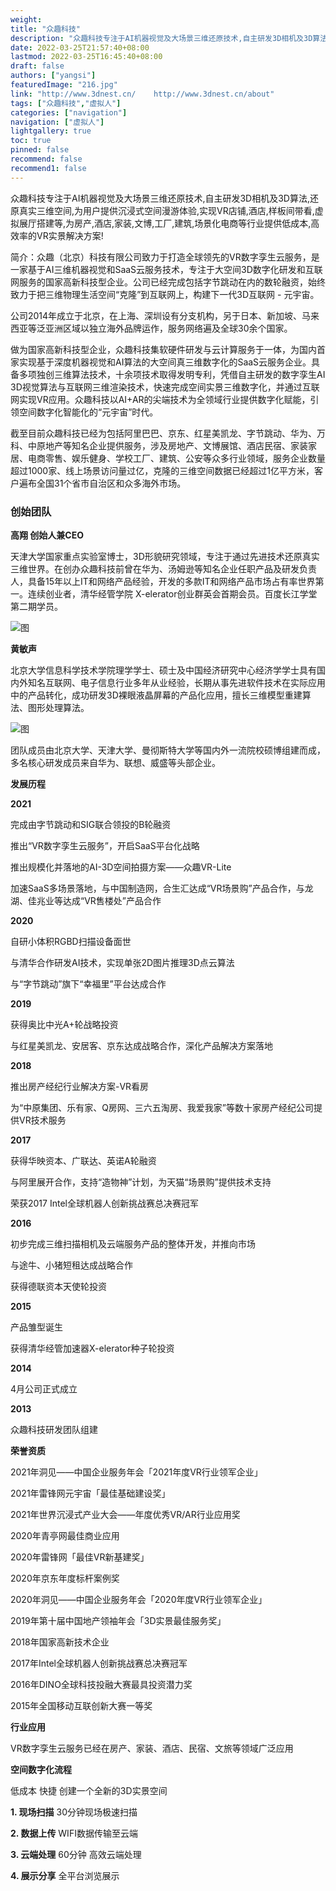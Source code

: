 ```yaml
---
weight: 
title: "众趣科技"
description: "众趣科技专注于AI机器视觉及大场景三维还原技术,自主研发3D相机及3D算法,还原真实三维空间,为用户提供沉浸式空间漫游体验,实现VR店铺,酒店,样板间带看,虚拟展厅搭建等,为房产,酒店,家装,文博,工厂,建筑,场景化电商等行业提供低成本,高效率的VR实景解决方案!"
date: 2022-03-25T21:57:40+08:00
lastmod: 2022-03-25T16:45:40+08:00
draft: false
authors: ["yangsi"]
featuredImage: "216.jpg"
link: "http://www.3dnest.cn/    http://www.3dnest.cn/about"
tags: ["众趣科技","虚拟人"]
categories: ["navigation"]
navigation: ["虚拟人"]
lightgallery: true
toc: true
pinned: false
recommend: false
recommend1: false
---
```


众趣科技专注于AI机器视觉及大场景三维还原技术,自主研发3D相机及3D算法,还原真实三维空间,为用户提供沉浸式空间漫游体验,实现VR店铺,酒店,样板间带看,虚拟展厅搭建等,为房产,酒店,家装,文博,工厂,建筑,场景化电商等行业提供低成本,高效率的VR实景解决方案!

简介：众趣（北京）科技有限公司致力于打造全球领先的VR数字孪生云服务，是一家基于AI三维机器视觉和SaaS云服务技术，专注于大空间3D数字化研发和互联网服务的国家高新科技型企业。公司已经完成包括字节跳动在内的数轮融资，始终致力于把三维物理生活空间“克隆”到互联网上，构建下一代3D互联网 - 元宇宙。

公司2014年成立于北京，在上海、深圳设有分支机构，另于日本、新加坡、马来西亚等泛亚洲区域以独立海外品牌运作，服务网络遍及全球30余个国家。

做为国家高新科技型企业，众趣科技集软硬件研发与云计算服务于一体，为国内首家实现基于深度机器视觉和AI算法的大空间真三维数字化的SaaS云服务企业。具备多项独创三维算法技术，十余项技术取得发明专利，凭借自主研发的数字孪生AI 3D视觉算法与互联网三维渲染技术，快速完成空间实景三维数字化，并通过互联网实现VR应用。众趣科技以AI+AR的尖端技术为全领域行业提供数字化赋能，引领空间数字化智能化的“元宇宙”时代。

截至目前众趣科技已经为包括阿里巴巴、京东、红星美凯龙、字节跳动、华为、万科、中原地产等知名企业提供服务，涉及房地产、文博展馆、酒店民宿、家装家居、电商零售、娱乐健身、学校工厂、建筑、公安等众多行业领域，服务企业数量超过1000家、线上场景访问量过亿，克隆的三维空间数据已经超过1亿平方米，客户遍布全国31个省市自治区和众多海外市场。

### 创始团队

**高翔 创始人兼CEO**

天津大学国家重点实验室博士，3D形貌研究领域，专注于通过先进技术还原真实三维世界。在创办众趣科技前曾在华为、汤姆逊等知名企业任职产品及研发负责人，具备15年以上IT和网络产品经验，开发的多款IT和网络产品市场占有率世界第一。连续创业者，清华经管学院 X-elerator创业群英会首期会员。百度长江学堂第二期学员。

![图](http://www.3dnest.cn/template/default//img/about/about_td1.jpg)



**黄敏声**

北京大学信息科学技术学院理学学士、硕士及中国经济研究中心经济学学士具有国内外知名互联网、电子信息行业多年从业经验，长期从事先进软件技术在实际应用中的产品转化，成功研发3D裸眼液晶屏幕的产品化应用，擅长三维模型重建算法、图形处理算法。

![图](http://www.3dnest.cn/template/default//img/about/about_td3.jpg)

团队成员由北京大学、天津大学、曼彻斯特大学等国内外一流院校硕博组建而成，多名核心研发成员来自华为、联想、威盛等头部企业。



**发展历程**

**2021**

完成由字节跳动和SIG联合领投的B轮融资

推出“VR数字孪生云服务”，开启SaaS平台化战略

推出规模化并落地的AI-3D空间拍摄方案——众趣VR-Lite

加速SaaS多场景落地，与中国制造网，合生汇达成“VR场景购”产品合作，与龙湖、佳兆业等达成“VR售楼处”产品合作

**2020**

自研小体积RGBD扫描设备面世

与清华合作研发AI技术，实现单张2D图片推理3D点云算法

与“字节跳动”旗下“幸福里”平台达成合作

**2019**

获得奥比中光A+轮战略投资

与红星美凯龙、安居客、京东达成战略合作，深化产品解决方案落地

**2018**

推出房产经纪行业解决方案-VR看房

为“中原集团、乐有家、Q房网、三六五淘房、我爱我家”等数十家房产经纪公司提供VR技术服务

**2017**

获得华映资本、广联达、英诺A轮融资

与阿里展开合作，支持“造物神”计划，为天猫“场景购”提供技术支持

荣获2017 Intel全球机器人创新挑战赛总决赛冠军

**2016**

初步完成三维扫描相机及云端服务产品的整体开发，并推向市场

与途牛、小猪短租达成战略合作

获得德联资本天使轮投资

**2015**

产品雏型诞生

获得清华经管加速器X-elerator种子轮投资

**2014**

4月公司正式成立

**2013**

众趣科技研发团队组建

**荣誉资质**

2021年洞见——中国企业服务年会「2021年度VR行业领军企业」

2021年雷锋网元宇宙「最佳基础建设奖」

2021年世界沉浸式产业大会——年度优秀VR/AR行业应用奖

2020年青亭网最佳商业应用

2020年雷锋网「最佳VR新基建奖」

2020年京东年度标杆案例奖

2020年洞见——中国企业服务年会「2020年度VR行业领军企业」

2019年第十届中国地产领袖年会「3D实景最佳服务奖」

2018年国家高新技术企业

2017年Intel全球机器人创新挑战赛总决赛冠军

2016年DINO全球科技投融大赛最具投资潜力奖

2015年全国移动互联创新大赛一等奖

**行业应用**

VR数字孪生云服务已经在房产、家装、酒店、民宿、文旅等领域广泛应用

**空间数字化流程**

低成本 快捷 创建一个全新的3D实景空间

**1. 现场扫描**   30分钟现场极速扫描

**2. 数据上传**   WIFI数据传输至云端

**3. 云端处理**    60分钟 高效云端处理

**4. 展示分享**    全平台浏览展示

